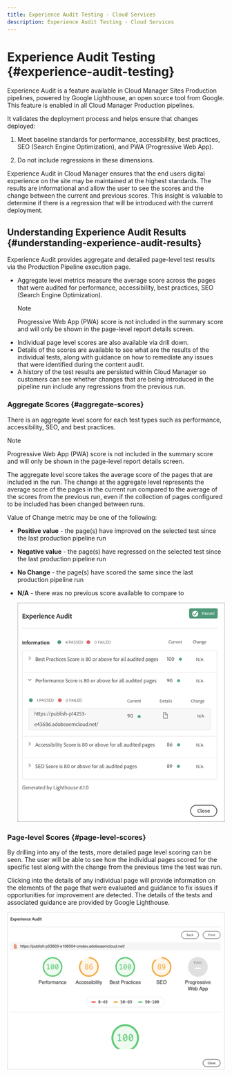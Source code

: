 ```yaml
---
title: Experience Audit Testing - Cloud Services
description: Experience Audit Testing - Cloud Services
---
```


# Experience Audit Testing {#experience-audit-testing}

Experience Audit is a feature available in Cloud Manager Sites Production pipelines, powered by Google Lighthouse, an open source tool from Google. This feature is enabled in all Cloud Manager Production pipelines.

It validates the deployment process and helps ensure that changes deployed:

1. Meet baseline standards for performance, accessibility, best practices, SEO (Search Engine Optimization), and PWA (Progressive Web App).

1. Do not include regressions in these dimensions.

Experience Audit in Cloud Manager ensures that the end users digital experience on the site may be maintained at the highest standards. The results are informational and allow the user to see the scores and the change between the current and previous scores. This insight is valuable to determine if there is a regression that will be introduced with the current deployment.

## Understanding Experience Audit Results {#understanding-experience-audit-results}

Experience Audit provides aggregate and detailed page-level test results via the Production Pipeline execution page.

* Aggregate level metrics measure the average score across the pages that were audited for performance, accessibility, best practices, SEO (Search Engine Optimization). 
   >[!NOTE]
   >Progressive Web App (PWA) score is not included in the summary score and will only be shown in the page-level report details screen.
* Individual page level scores are also available via drill down.
* Details of the scores are available to see what are the results of the individual tests, along with guidance on how to remediate any issues that were identified during the content audit.
* A history of the test results are persisted within Cloud Manager so customers can see whether changes that are being introduced in the pipeline run include any regressions from the previous run.

### Aggregate Scores {#aggregate-scores}

There is an aggregate level score for each test types such as performance, accessibility, SEO, and best practices.
>[!NOTE]
>Progressive Web App (PWA) score is not included in the summary score and will only be shown in the page-level report details screen.

The aggregate level score takes the average score of the pages that are included in the run. The change at the aggregate level represents the average score of the pages in the current run compared to the average of the scores from the previous run, even if the collection of pages configured to be included has been changed between runs. 

Value of Change metric may be one of the following:

* **Positive value** - the page(s) have improved on the selected test since the last production pipeline run

* **Negative value** - the page(s) have regressed on the selected test since the last production pipeline run

* **No Change** - the page(s) have scored the same since the last production pipeline run

* **N/A** - there was no previous score available to compare to

   ![](/help/implementing/cloud-manager/assets/exp-audit-1.png)


### Page-level Scores {#page-level-scores}

By drilling into any of the tests, more detailed page level scoring can be seen. The user will be able to see how the individual pages scored for the specific test along with the change from the previous time the test was run.

Clicking into the details of any individual page will provide information on the elements of the page that were evaluated and guidance to fix issues if opportunities for improvement are detected. The details of the tests and associated guidance are provided by Google Lighthouse. 

   ![](/help/implementing/cloud-manager/assets/exp-audit-2.png)


